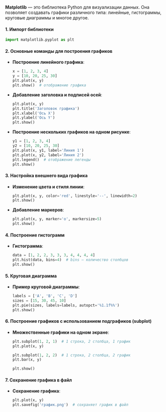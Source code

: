 **Matplotlib** — это библиотека Python для визуализации данных. Она позволяет создавать графики различного типа: линейные, гистограммы, круговые диаграммы и многое другое.

#### 1. Импорт библиотеки
```python
import matplotlib.pyplot as plt
```

#### 2. Основные команды для построения графиков
- **Построение линейного графика**:
  ```python
  x = [1, 2, 3, 4]
  y = [10, 20, 25, 30]
  plt.plot(x, y)
  plt.show()  # отображение графика
  ```

- **Добавление заголовка и подписей осей**:
  ```python
  plt.plot(x, y)
  plt.title('Заголовок графика')
  plt.xlabel('Ось X')
  plt.ylabel('Ось Y')
  plt.show()
  ```

- **Построение нескольких графиков на одном рисунке**:
  ```python
  y1 = [1, 2, 3, 4]
  y2 = [10, 20, 25, 30]
  plt.plot(x, y1, label='Линия 1')
  plt.plot(x, y2, label='Линия 2')
  plt.legend()  # отображение легенды
  plt.show()
  ```

#### 3. Настройка внешнего вида графика
- **Изменение цвета и стиля линии**:
  ```python
  plt.plot(x, y, color='red', linestyle='--', linewidth=2)
  plt.show()
  ```

- **Добавление маркеров**:
  ```python
  plt.plot(x, y, marker='o', markersize=5)
  plt.show()
  ```

#### 4. Построение гистограмм
- **Гистограмма**:
  ```python
  data = [1, 2, 2, 3, 3, 3, 4, 4, 4, 4]
  plt.hist(data, bins=4)  # bins — количество столбцов
  plt.show()
  ```

#### 5. Круговая диаграмма
- **Пример круговой диаграммы**:
  ```python
  labels = ['A', 'B', 'C', 'D']
  sizes = [15, 30, 45, 10]
  plt.pie(sizes, labels=labels, autopct='%1.1f%%')
  plt.show()
  ```

#### 6. Построение графиков с использованием подграфиков (subplot)
- **Множественные графики на одном экране**:
  ```python
  plt.subplot(1, 2, 1)  # 1 строка, 2 столбца, 1 график
  plt.plot(x, y)

  plt.subplot(1, 2, 2)  # 1 строка, 2 столбца, 2 график
  plt.bar(x, y)
  
  plt.show()
  ```

#### 7. Сохранение графика в файл
- **Сохранение графика**:
  ```python
  plt.plot(x, y)
  plt.savefig('график.png')  # сохраняет график в файл
  ```
